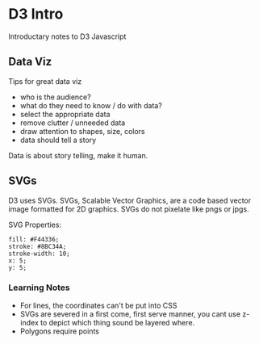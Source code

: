 # D3 Intro

Introductary notes to D3 Javascript

## Data Viz

Tips for great data viz

- who is the audience?
- what do they need to know / do with data?
- select the appropriate data
- remove clutter / unneeded data
- draw attention to shapes, size, colors
- data should tell a story

Data is about story telling, make it human.

## SVGs

D3 uses SVGs. SVGs, Scalable Vector Graphics, are a code based vector image formatted for 2D graphics. SVGs do not pixelate like pngs or jpgs. 

SVG Properties:
````
fill: #F44336;
stroke: #8BC34A;
stroke-width: 10;
x: 5;
y: 5;
````

### Learning Notes
- For lines, the coordinates can't be put into CSS
- SVGs are severed in a first come, first serve manner, you cant use z-index to depict which thing sound be layered where.
- Polygons require points